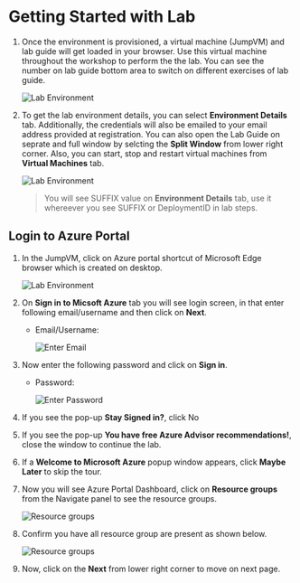 # Getting Started with Lab

1. Once the environment is provisioned, a virtual machine (JumpVM) and lab guide will get loaded in your browser. Use this virtual machine throughout the workshop to perform the the lab. You can see the number on lab guide bottom area to switch on different exercises of lab guide.

   ![](images/local/cloudlab-vm-guide.png "Lab Environment")

1. To get the lab environment details, you can select **Environment Details** tab. Additionally, the credentials will also be emailed to your email address provided at registration. You can also open the Lab Guide on seprate and full window by selcting the **Split Window** from lower right corner. Also, you can start, stop and restart virtual machines from **Virtual Machines** tab.

   ![](images/local/cloudlabs-env-page.png "Lab Environment")
 
    > You will see SUFFIX value on **Environment Details** tab, use it whereever you see SUFFIX or DeploymentID in lab steps.
 
## Login to Azure Portal
1. In the JumpVM, click on Azure portal shortcut of Microsoft Edge browser which is created on desktop.

   ![](images/local/cloudlab-vm-guide.png "Lab Environment")
   
1. On **Sign in to Micsoft Azure** tab you will see login screen, in that enter following email/username and then click on **Next**. 
   * Email/Username: <inject key="AzureAdUserEmail"></inject>
   
     ![](images/local/image7.png "Enter Email")
     
1. Now enter the following password and click on **Sign in**.
   * Password: <inject key="AzureAdUserPassword"></inject>
   
     ![](images/local/image8.png "Enter Password")
     
1. If you see the pop-up **Stay Signed in?**, click No

1. If you see the pop-up **You have free Azure Advisor recommendations!**, close the window to continue the lab.

1. If a **Welcome to Microsoft Azure** popup window appears, click **Maybe Later** to skip the tour.
   
1. Now you will see Azure Portal Dashboard, click on **Resource groups** from the Navigate panel to see the resource groups.

    ![](images/local/select-rg.png "Resource groups")
   
1. Confirm you have all resource group are present as shown below.

    ![](images/local/image10.png "Resource groups")
   
1. Now, click on the **Next** from lower right corner to move on next page.
